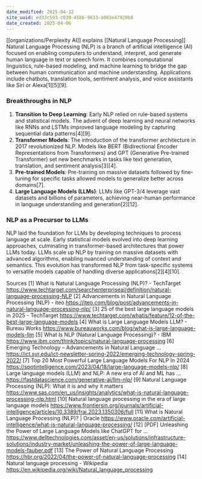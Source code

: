 ```yaml
---
date_modified: 2025-04-12
site_uuid: ed33c593-c030-45bb-9633-a063e47920b8
date_created: 2025-04-06
---
```


[[organizations/Perplexity AI]] explains [[Natural Language Processing]]
Natural Language Processing (NLP) is a branch of artificial intelligence (AI) focused on enabling computers to understand, interpret, and generate human language in text or speech form. It combines computational linguistics, rule-based modeling, and machine learning to bridge the gap between human communication and machine understanding. Applications include chatbots, translation tools, sentiment analysis, and voice assistants like Siri or Alexa[1][5][9].

### Breakthroughs in NLP
1. **Transition to Deep Learning**: Early NLP relied on rule-based systems and statistical models. The advent of deep learning and neural networks like RNNs and LSTMs improved language modeling by capturing sequential data patterns[4][9].
2. **Transformer Models**: The introduction of the transformer architecture in 2017 revolutionized NLP. Models like BERT (Bidirectional Encoder Representations from Transformers) and GPT (Generative Pre-trained Transformer) set new benchmarks in tasks like text generation, translation, and sentiment analysis[3][4].
3. **Pre-trained Models**: Pre-training on massive datasets followed by fine-tuning for specific tasks allowed models to generalize better across domains[7].
4. **Large Language Models (LLMs)**: LLMs like GPT-3/4 leverage vast datasets and billions of parameters, achieving near-human performance in language understanding and generation[2][12].

### NLP as a Precursor to LLMs
NLP laid the foundation for LLMs by developing techniques to process language at scale. Early statistical models evolved into deep learning approaches, culminating in transformer-based architectures that power LLMs today. LLMs scale up NLP by training on massive datasets with advanced algorithms, enabling nuanced understanding of context and semantics. This evolution has transformed NLP from task-specific systems to versatile models capable of handling diverse applications[2][4][10].

Sources
[1] What is Natural Language Processing (NLP)? - TechTarget https://www.techtarget.com/searchenterpriseai/definition/natural-language-processing-NLP
[2] Advancements in Natural Language Processing (NLP) - iteo https://iteo.com/blog/post/advancements-in-natural-language-processing-nlp/
[3] 25 of the best large language models in 2025 - TechTarget https://www.techtarget.com/whatis/feature/12-of-the-best-large-language-models
[4] What is Large Language Models LLM? - Bureau Works https://www.bureauworks.com/blog/what-is-large-language-models-llm
[5] What Is NLP (Natural Language Processing)? - IBM https://www.ibm.com/think/topics/natural-language-processing
[6] Emerging Technology – Advancements in Natural Language ... https://ict.syr.edu/ict-newsletter-spring-2022/emerging-technology-spring-2022/
[7] Top 20 Most Powerful Large Language Models For NLP In 2024 https://spotintelligence.com/2023/04/18/large-language-models-nlp/
[8] Large language models (LLM) and NLP: A new era of AI and ML has ... https://fastdatascience.com/generative-ai/llm-nlp/
[9] Natural Language Processing (NLP): What it is and why it matters https://www.sas.com/en_us/insights/analytics/what-is-natural-language-processing-nlp.html
[10] Natural language processing in the era of large language models https://www.frontiersin.org/journals/artificial-intelligence/articles/10.3389/frai.2023.1350306/full
[11] What is Natural Language Processing (NLP)? | Oracle https://www.oracle.com/artificial-intelligence/what-is-natural-language-processing/
[12] [PDF] Unleashing the Power of Large Language Models like ChatGPT for ... https://www.delltechnologies.com/asset/en-us/solutions/infrastructure-solutions/industry-market/unleashing-the-power-of-large-language-models-fauber.pdf
[13] The Power of Natural Language Processing https://hbr.org/2022/04/the-power-of-natural-language-processing
[14] Natural language processing - Wikipedia https://en.wikipedia.org/wiki/Natural_language_processing